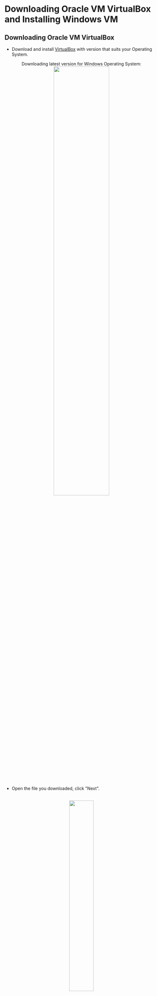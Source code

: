 #  Downloading Oracle VM VirtualBox and Installing Windows VM

<h2>Downloading Oracle VM VirtualBox</h2>

- Download and install [VirtualBox](https://www.virtualbox.org/wiki/Downloads) with version that suits your Operating System.


<p align="center">
Downloading latest version for Windows Operating System: <br/>
<img src="https://i.imgur.com/83PDnPZ.png" height="60%" width="60%" alt=""/>
<br />

- Open the file you downloaded, click "Next".

<p align="center">
<br/>
<img src="https://i.imgur.com/RgO24SW.png" height="40%" width="40%" alt=""/>
<br />

- Choose the directory that you want your Oracle VM VirtualBox to be in and click "Next".

<p align="center">
<br/>
<img src="https://i.imgur.com/lF6TYFl.png" height="40%" width="40%" alt=""/>
<br />

- Depends on your preferences, you can keep everything default and click "Next".

<p align="center">
<br/>
<img src="https://i.imgur.com/e49cFtV.png" height="40%" width="40%" alt=""/>
<br />

- Click "Yes".

<p align="center">
<br/>
<img src="https://i.imgur.com/MG2wrfq.png" height="40%" width="40%" alt=""/>
<br />

- Click "Install".

<p align="center">
<br/>
<img src="https://i.imgur.com/VGBJHrw.png" height="40%" width="40%" alt=""/>
<br />

- Successfully Installed Oracle VM VirtualBox, Click "Finish".

<p align="center">
<br/>
<img src="https://i.imgur.com/cWcxajE.png" height="40%" width="40%" alt=""/>
<br />

- Open VirtualBox, if installed correctly, VirtualBox will look like this:

<p align="center">
Oracle VM VirtualBox: <br/>
<img src="https://i.imgur.com/mobnuBm.png" height="60%" width="60%" alt=""/>
<br />

<h2></h2>

<h2>Installation of Windows VM into VirtualBox</h2>

- Open VirtualBox and click on New.

<p align="center">
<br/>
<img src="https://i.imgur.com/IHuHKMY.png" height="60%" width="60%" alt=""/>
<br />

- Under Name and Operating System:
  - Name the Virtual Machine, I will be naming it Nessus because I will be using Nessus on the Virtual Machine.
  - Select the Windows ISO Image that we downloaded on the last part.

<p align="center">
<br/>
<img src="https://i.imgur.com/Gq6TlLm.png" height="60%" width="60%" alt=""/>
<br />

- Under Unattended Install
  - Change Username: Admin.
  - Change to your own Password.
  - Change the Hostname: Nessus.
  - Change Domain Name: nessus.virtualbox.org.
  - Check the box for Guest Additions.
  - Find the VBoxGuestAdditions.iso in the folder you downloaded VirtualBox.
    - This will allow us to copy and paste between the VM and our environment.

<p align="center">
<br/>
<img src="https://i.imgur.com/ixdtEO1.png" height="60%" width="60%" alt=""/>
<br />

- Under Hardware:
  - Base Memory: Put around 8000 MB. (Depends how powerful is your PC, you can put less)
  - Processor: Put 2 CPUs. (Depends how powerful is your PC, you can put less)
    - The more you put the faster the VM will be.

<p align="center">
<br/>
<img src="https://i.imgur.com/9KnFMNH.png" height="60%" width="60%" alt=""/>
<br />

- Under Hard Disk:
  - Should keep everything default, Size should be at least 25 GB but I will keep it as 50 GB.
 
<p align="center">
<br/>
<img src="https://i.imgur.com/kLLG3eq.png" height="60%" width="60%" alt=""/>
<br />

- Windows VM will start Installing.

<p align="center">
<br/>
<img src="https://i.imgur.com/Nc4lWi2.png" height="60%" width="60%" alt=""/>
<br />

- Windows VM have successfully installed.

<p align="center">
<br/>
<img src="https://i.imgur.com/bves9Rb.png" height="60%" width="60%" alt=""/>
<br />


<h2></h2>

# Side Note:

- If you came across this error:

<p align="center">
<br/>
<img src="https://i.imgur.com/Bxwz4Us.png" height="30%" width="30%" alt=""/>
<br />

- Go to your folder where you downloaded Oracle Virtual Box
  - Oracle Virtual Box > drivers > vboxsup
  - Right click on VBoxSup.inf > install
 
<p align="center">
<br/>
<img src="https://i.imgur.com/oINHXop.png" height="50%" width="50%" alt=""/>
<br />

